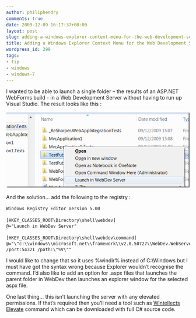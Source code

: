 ```yaml
---
author: philiphendry
comments: true
date: 2009-12-09 16:17:37+00:00
layout: post
slug: adding-a-windows-explorer-context-menu-for-the-web-development-server
title: Adding a Windows Explorer Context Menu for the Web Development Server
wordpress_id: 299
tags:
- tip
- windows
- windows-7
---
```


I wanted to be able to launch a single folder – the results of an ASP.NET WebForms build - in a Web Development Server without having to run up Visual Studio. The result looks like this :

 

[![image](/assets/2009/12/image_thumb.png)](/assets/2009/12/image.png)

 

And the solution… add the following to the registry :

 
    
```
Windows Registry Editor Version 5.00

[HKEY_CLASSES_ROOT\Directory\shell\webdev]
@="Launch in WebDev Server"

[HKEY_CLASSES_ROOT\Directory\shell\webdev\command]
@="\"c:\\windows\\microsoft.net\\framework\\v2.0.50727\\WebDev.WebServer.exe\" /port:54321 /path:\"%V\""
```





I would like to change that so it uses %windir% instead of C:\Windows but I must have got the syntax wrong because Explorer wouldn’t recognise the command. I’d also like to add an option for .aspx files that launches the parent folder in WebDev then launches an explorer window for the selected aspx file.





One last thing… this isn’t launching the server with any elevated permissions. If that’s required then you’ll need a tool such as [Wintellects Elevate](http://www.wintellect.com/CS/files/folders/sample_files/entry3385.aspx) command which can be downloaded with full C# source code.
